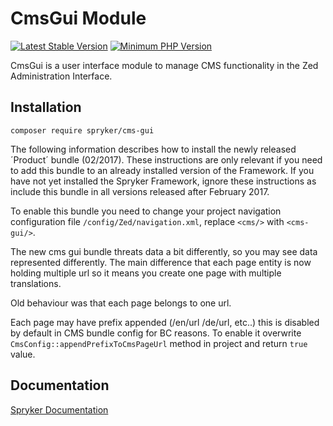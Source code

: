 # CmsGui Module
[![Latest Stable Version](https://poser.pugx.org/spryker/cms-gui/v/stable.svg)](https://packagist.org/packages/spryker/cms-gui)
[![Minimum PHP Version](https://img.shields.io/badge/php-%3E%3D%208.1-8892BF.svg)](https://php.net/)

CmsGui is a user interface module to manage CMS functionality in the Zed Administration Interface.

## Installation

```
composer require spryker/cms-gui

```

The following information describes how to install the newly released ´Product´ bundle (02/2017).
These instructions are only relevant if you need to add this bundle to an already installed version of the Framework.
If you have not yet installed the Spryker Framework, ignore these instructions as include this bundle in all versions released after February 2017.

To enable this bundle you need to change your project navigation configuration file `/config/Zed/navigation.xml`, replace `<cms/>` with `<cms-gui/>`.

The new cms gui bundle threats data a bit differently, so you may see data represented differently.
The main difference that each page entity is now holding multiple url so it means you create one page with multiple translations.

Old behaviour was that each page belongs to one url.

Each page may have prefix appended (/en/url /de/url, etc..) this is disabled by default in CMS bundle config for BC reasons.
To enable it overwrite `CmsConfig::appendPrefixToCmsPageUrl` method in project and return `true` value.

## Documentation

[Spryker Documentation](https://docs.spryker.com)

